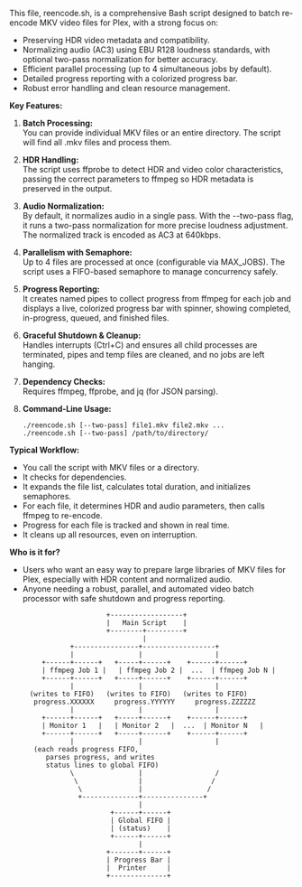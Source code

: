 This file, reencode.sh, is a comprehensive Bash script designed to batch re-encode MKV video files for Plex, with a strong focus on:

- Preserving HDR video metadata and compatibility.
- Normalizing audio (AC3) using EBU R128 loudness standards, with optional two-pass normalization for better accuracy.
- Efficient parallel processing (up to 4 simultaneous jobs by default).
- Detailed progress reporting with a colorized progress bar.
- Robust error handling and clean resource management.

**Key Features:**

1. **Batch Processing:**  
   You can provide individual MKV files or an entire directory. The script will find all .mkv files and process them.

2. **HDR Handling:**  
   The script uses ffprobe to detect HDR and video color characteristics, passing the correct parameters to ffmpeg so HDR metadata is preserved in the output.

3. **Audio Normalization:**  
   By default, it normalizes audio in a single pass. With the --two-pass flag, it runs a two-pass normalization for more precise loudness adjustment. The normalized track is encoded as AC3 at 640kbps.

4. **Parallelism with Semaphore:**  
   Up to 4 files are processed at once (configurable via MAX_JOBS). The script uses a FIFO-based semaphore to manage concurrency safely.

5. **Progress Reporting:**  
   It creates named pipes to collect progress from ffmpeg for each job and displays a live, colorized progress bar with spinner, showing completed, in-progress, queued, and finished files.

6. **Graceful Shutdown & Cleanup:**  
   Handles interrupts (Ctrl+C) and ensures all child processes are terminated, pipes and temp files are cleaned, and no jobs are left hanging.

7. **Dependency Checks:**  
   Requires ffmpeg, ffprobe, and jq (for JSON parsing).

8. **Command-Line Usage:**  
   ```
   ./reencode.sh [--two-pass] file1.mkv file2.mkv ...
   ./reencode.sh [--two-pass] /path/to/directory/
   ```

**Typical Workflow:**
- You call the script with MKV files or a directory.
- It checks for dependencies.
- It expands the file list, calculates total duration, and initializes semaphores.
- For each file, it determines HDR and audio parameters, then calls ffmpeg to re-encode.
- Progress for each file is tracked and shown in real time.
- It cleans up all resources, even on interruption.

**Who is it for?**
- Users who want an easy way to prepare large libraries of MKV files for Plex, especially with HDR content and normalized audio.
- Anyone needing a robust, parallel, and automated video batch processor with safe shutdown and progress reporting.

```
                        +------------------+
                        |   Main Script    |
                        +--------+---------+
                                 |
               +----------------+------------------+
               |                |                  |
        +------+------+   +-----+------+    +------+------+
        | ffmpeg Job 1 |   | ffmpeg Job 2 |  ...  | ffmpeg Job N |
        +------+------+   +-----+------+    +------+------+
               |                |                  |
     (writes to FIFO)   (writes to FIFO)   (writes to FIFO)
      progress.XXXXXX     progress.YYYYYY     progress.ZZZZZZ
               |                |                  |
        +------+------+   +-----+------+    +------+------+
        | Monitor 1   |   | Monitor 2   |  ...  | Monitor N   |
        +------+------+   +-----+------+    +------+------+
               |                |                  |
      (each reads progress FIFO,
         parses progress, and writes
         status lines to global FIFO)
               \                |                  /
                \               |                 /
                 \              |                /
                 +--------------+---------------+
                                |
                         +------+------+
                         | Global FIFO |
                         | (status)    |
                         +------+------+
                                |
                        +-------+------+
                        | Progress Bar |
                        |  Printer     |
                        +--------------+
```
